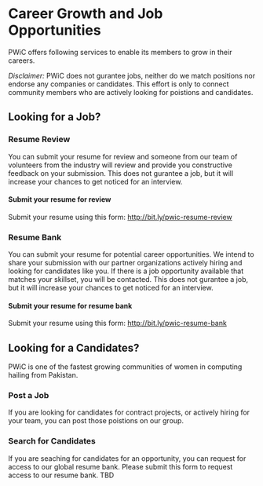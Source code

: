 # Career Growth and Job Opportunities
PWiC offers following services to enable its members to grow in their careers. 

*Disclaimer:* PWiC does not gurantee jobs, neither do we match positions nor endorse any companies or candidates. This effort is only to connect community members who are actively looking for poistions and candidates.

## Looking for a Job?
### Resume Review
You can submit your resume for review and someone from our team of volunteers from the industry will review and provide you constructive feedback on your submission. This does not gurantee a job, but it will increase your chances to get noticed for an interview. 

#### Submit your resume for review
Submit your resume using this form: http://bit.ly/pwic-resume-review

### Resume Bank
You can submit your resume for potential career opportunities. We intend to share your submission with our partner organizations actively hiring and looking for candidates like you. If there is a job opportunity available that matches your skillset, you will be contacted. This does not gurantee a job, but it will increase your chances to get noticed for an interview.

#### Submit your resume for resume bank
Submit your resume using this form: http://bit.ly/pwic-resume-bank

## Looking for a Candidates?
PWiC is one of the fastest growing communities of women in computing hailing from Pakistan. 
### Post a Job
If you are looking for candidates for contract projects, or actively hiring for your team, you can post those poistions on our group. 

### Search for Candidates
If you are seaching for candidates for an opportunity, you can request for access to our global resume bank. Please submit this form to request access to our resume bank.
TBD
